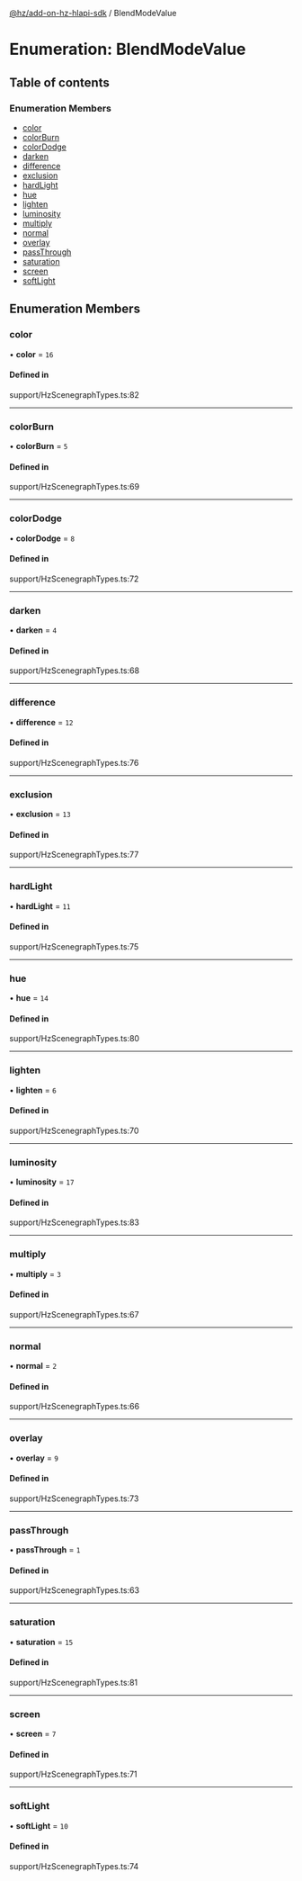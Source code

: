[@hz/add-on-hz-hlapi-sdk](../overview.md) / BlendModeValue

# Enumeration: BlendModeValue

## Table of contents

### Enumeration Members

- [color](BlendModeValue.md#color)
- [colorBurn](BlendModeValue.md#colorBurn)
- [colorDodge](BlendModeValue.md#colorDodge)
- [darken](BlendModeValue.md#darken)
- [difference](BlendModeValue.md#difference)
- [exclusion](BlendModeValue.md#exclusion)
- [hardLight](BlendModeValue.md#hardLight)
- [hue](BlendModeValue.md#hue)
- [lighten](BlendModeValue.md#lighten)
- [luminosity](BlendModeValue.md#luminosity)
- [multiply](BlendModeValue.md#multiply)
- [normal](BlendModeValue.md#normal)
- [overlay](BlendModeValue.md#overlay)
- [passThrough](BlendModeValue.md#passThrough)
- [saturation](BlendModeValue.md#saturation)
- [screen](BlendModeValue.md#screen)
- [softLight](BlendModeValue.md#softLight)

## Enumeration Members

### <a id="color" name="color"></a> color

• **color** = ``16``

#### Defined in

support/HzScenegraphTypes.ts:82

___

### <a id="colorBurn" name="colorBurn"></a> colorBurn

• **colorBurn** = ``5``

#### Defined in

support/HzScenegraphTypes.ts:69

___

### <a id="colorDodge" name="colorDodge"></a> colorDodge

• **colorDodge** = ``8``

#### Defined in

support/HzScenegraphTypes.ts:72

___

### <a id="darken" name="darken"></a> darken

• **darken** = ``4``

#### Defined in

support/HzScenegraphTypes.ts:68

___

### <a id="difference" name="difference"></a> difference

• **difference** = ``12``

#### Defined in

support/HzScenegraphTypes.ts:76

___

### <a id="exclusion" name="exclusion"></a> exclusion

• **exclusion** = ``13``

#### Defined in

support/HzScenegraphTypes.ts:77

___

### <a id="hardLight" name="hardLight"></a> hardLight

• **hardLight** = ``11``

#### Defined in

support/HzScenegraphTypes.ts:75

___

### <a id="hue" name="hue"></a> hue

• **hue** = ``14``

#### Defined in

support/HzScenegraphTypes.ts:80

___

### <a id="lighten" name="lighten"></a> lighten

• **lighten** = ``6``

#### Defined in

support/HzScenegraphTypes.ts:70

___

### <a id="luminosity" name="luminosity"></a> luminosity

• **luminosity** = ``17``

#### Defined in

support/HzScenegraphTypes.ts:83

___

### <a id="multiply" name="multiply"></a> multiply

• **multiply** = ``3``

#### Defined in

support/HzScenegraphTypes.ts:67

___

### <a id="normal" name="normal"></a> normal

• **normal** = ``2``

#### Defined in

support/HzScenegraphTypes.ts:66

___

### <a id="overlay" name="overlay"></a> overlay

• **overlay** = ``9``

#### Defined in

support/HzScenegraphTypes.ts:73

___

### <a id="passThrough" name="passThrough"></a> passThrough

• **passThrough** = ``1``

#### Defined in

support/HzScenegraphTypes.ts:63

___

### <a id="saturation" name="saturation"></a> saturation

• **saturation** = ``15``

#### Defined in

support/HzScenegraphTypes.ts:81

___

### <a id="screen" name="screen"></a> screen

• **screen** = ``7``

#### Defined in

support/HzScenegraphTypes.ts:71

___

### <a id="softLight" name="softLight"></a> softLight

• **softLight** = ``10``

#### Defined in

support/HzScenegraphTypes.ts:74
